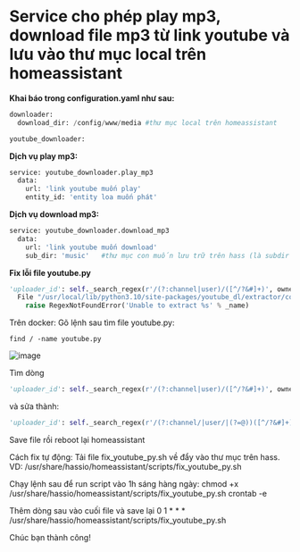 ﻿# Service cho phép play mp3, download file mp3 từ link youtube và lưu vào thư mục local trên homeassistant
**Khai báo trong configuration.yaml như sau:**

```python
downloader:
  download_dir: /config/www/media #thư mục local trên homeassistant

youtube_downloader:
```
**Dịch vụ play mp3:**

```python
service: youtube_downloader.play_mp3
  data:
    url: 'link youtube muốn play'
    entity_id: 'entity loa muốn phát'
```

**Dịch vụ download mp3:**

```python
service: youtube_downloader.download_mp3
  data:
    url: 'link youtube muốn download'
    sub_dir: 'music'   #thư mục con muốn lưu trữ trên hass (là subdir của thư mục download_dir khai báo trong file configuration.yaml
```

**Fix lỗi file youtube.py**
```python
'uploader_id': self._search_regex(r'/(?:channel|user)/([^/?&#]+)', owner_profile_url, 'uploader id') if owner_profile_url else None,
  File "/usr/local/lib/python3.10/site-packages/youtube_dl/extractor/common.py", line 1012, in _search_regex
    raise RegexNotFoundError('Unable to extract %s' % _name)
```

Trên docker:
Gõ lệnh sau tìm file youtube.py:
```linux
find / -name youtube.py
```

![image](https://user-images.githubusercontent.com/5145311/222424246-896ab8f1-3d7d-48af-a932-087902c0eedb.png)

Tìm dòng
```python
'uploader_id': self._search_regex(r'/(?:channel|user)/([^/?&#]+)', owner_profile_url, 'uploader id') if owner_profile_url else None,
```

và sửa thành:
```python
'uploader_id': self._search_regex(r'/(?:channel/|user/|(?=@))([^/?&#]+)', owner_profile_url, 'uploader id', default=None),
```

Save file rồi reboot lại homeassistant


Cách fix tự động:
Tải file fix_youtube_py.sh về đẩy vào thư mục trên hass. VD: /usr/share/hassio/homeassistant/scripts/fix_youtube_py.sh

Chạy lệnh sau để run script vào 1h sáng hàng ngày:
chmod +x /usr/share/hassio/homeassistant/scripts/fix_youtube_py.sh
crontab -e

Thêm dòng sau vào cuối file và save lại
0 1 * * * /usr/share/hassio/homeassistant/scripts/fix_youtube_py.sh

Chúc bạn thành công!
